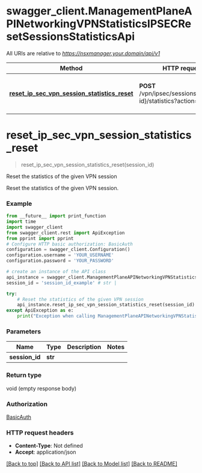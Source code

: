 # swagger_client.ManagementPlaneAPINetworkingVPNStatisticsIPSECResetSessionsStatisticsApi

All URIs are relative to *https://nsxmanager.your.domain/api/v1*

Method | HTTP request | Description
------------- | ------------- | -------------
[**reset_ip_sec_vpn_session_statistics_reset**](ManagementPlaneAPINetworkingVPNStatisticsIPSECResetSessionsStatisticsApi.md#reset_ip_sec_vpn_session_statistics_reset) | **POST** /vpn/ipsec/sessions/{session-id}/statistics?action&#x3D;reset | Reset the statistics of the given VPN session

# **reset_ip_sec_vpn_session_statistics_reset**
> reset_ip_sec_vpn_session_statistics_reset(session_id)

Reset the statistics of the given VPN session

Reset the statistics of the given VPN session.

### Example
```python
from __future__ import print_function
import time
import swagger_client
from swagger_client.rest import ApiException
from pprint import pprint
# Configure HTTP basic authorization: BasicAuth
configuration = swagger_client.Configuration()
configuration.username = 'YOUR_USERNAME'
configuration.password = 'YOUR_PASSWORD'

# create an instance of the API class
api_instance = swagger_client.ManagementPlaneAPINetworkingVPNStatisticsIPSECResetSessionsStatisticsApi(swagger_client.ApiClient(configuration))
session_id = 'session_id_example' # str | 

try:
    # Reset the statistics of the given VPN session
    api_instance.reset_ip_sec_vpn_session_statistics_reset(session_id)
except ApiException as e:
    print("Exception when calling ManagementPlaneAPINetworkingVPNStatisticsIPSECResetSessionsStatisticsApi->reset_ip_sec_vpn_session_statistics_reset: %s\n" % e)
```

### Parameters

Name | Type | Description  | Notes
------------- | ------------- | ------------- | -------------
 **session_id** | **str**|  | 

### Return type

void (empty response body)

### Authorization

[BasicAuth](../README.md#BasicAuth)

### HTTP request headers

 - **Content-Type**: Not defined
 - **Accept**: application/json

[[Back to top]](#) [[Back to API list]](../README.md#documentation-for-api-endpoints) [[Back to Model list]](../README.md#documentation-for-models) [[Back to README]](../README.md)

